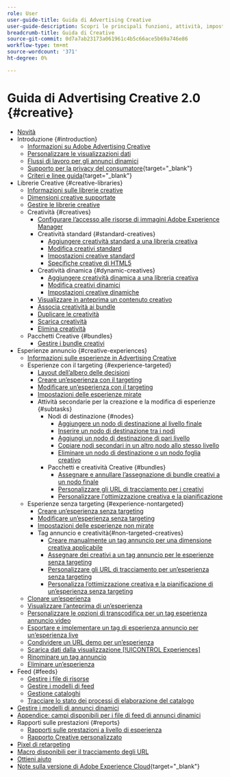 ```yaml
---
role: User
user-guide-title: Guida di Advertising Creative
user-guide-description: Scopri le principali funzioni, attività, impostazioni e altre risorse necessarie per utilizzare Advertising Creative.
breadcrumb-title: Guida di Creative
source-git-commit: 0d7a7ab23173a061961c4b5c66ace5b69a746e86
workflow-type: tm+mt
source-wordcount: '371'
ht-degree: 0%

---
```



# Guida di Advertising Creative 2.0 {#creative}

+ [Novità](/help/creative/home.md)
+ Introduzione {#introduction}
   + [Informazioni su Adobe Advertising Creative](/help/creative/introduction/creative-about.md)
   + [Personalizzare le visualizzazioni dati](/help/creative/introduction/customize-data-views.md)
   + [Flussi di lavoro per gli annunci dinamici](/help/creative/introduction/workflow-dynamic-ads.md)
   + [Supporto per la privacy del consumatore](https://experienceleague.adobe.com/docs/advertising/privacy/home.html?lang=it){target="_blank"}<!-- This is a duplicate link to this file, so using an absolute link here instead of a relative link. Github doesn't allow duplicate links via relative links. -->
   + [Criteri e linee guida](https://experienceleague.adobe.com/docs/advertising/privacy/home.html?lang=it){target="_blank"}<!-- This is a duplicate link to this file, so using an absolute link here instead of a relative link. Github doesn't allow duplicate links via relative links. -->
+ Librerie Creative {#creative-libraries}
   + [Informazioni sulle librerie creative](/help/creative/creative-libraries/creative-libraries-about.md)
   + [Dimensioni creative supportate](/help/creative/creative-libraries/creative-sizes.md)
   + [Gestire le librerie creative](/help/creative/creative-libraries/creative-library-manage.md)
   + Creatività {#creatives}
      + [Configurare l’accesso alle risorse di immagini Adobe Experience Manager](/help/creative/creative-libraries/aem-assets-configure.md)
      + Creatività standard {#standard-creatives}
         + [Aggiungere creatività standard a una libreria creativa](/help/creative/creative-libraries/creative-add-standard.md)
         + [Modifica creativi standard](/help/creative/creative-libraries/creative-edit-standard.md)
         + [Impostazioni creative standard](/help/creative/creative-libraries/creative-settings-standard.md)
         + [Specifiche creative di HTML5](/help/creative/creative-libraries/html5-creative-specification.md)
      + Creatività dinamica {#dynamic-creatives}
         + [Aggiungere creatività dinamica a una libreria creativa](/help/creative/creative-libraries/creative-add-dynamic.md)
         + [Modifica creativi dinamici](/help/creative/creative-libraries/creative-edit-dynamic.md)
         + [Impostazioni creative dinamiche](/help/creative/creative-libraries/creative-settings-dynamic.md)
      + [Visualizzare in anteprima un contenuto creativo](/help/creative/creative-libraries/creative-preview.md)
      + [Associa creatività ai bundle](/help/creative/creative-libraries/creative-attach-detach-bundles.md)
      + [Duplicare le creatività](/help/creative/creative-libraries/creative-duplicate.md)
      + [Scarica creatività](/help/creative/creative-libraries/creative-download.md)
      + [Elimina creatività](/help/creative/creative-libraries/creative-delete.md)
   + Pacchetti Creative {#bundles}
      + [Gestire i bundle creativi](/help/creative/creative-libraries/bundle-manage.md)
+ Esperienze annuncio {#creative-experiences}
   + [Informazioni sulle esperienze in Advertising Creative](/help/creative/experiences/experience-about.md)
   + Esperienze con il targeting {#experience-targeted}
      + [Layout dell’albero delle decisioni](/help/creative/experiences/experience-decision-tree.md)
      + [Creare un’esperienza con il targeting](/help/creative/experiences/experience-create-targeting.md)
      + [Modificare un’esperienza con il targeting](/help/creative/experiences/experience-edit-targeting.md)
      + [Impostazioni delle esperienze mirate](/help/creative/experiences/experience-settings-targeting.md)
      + Attività secondarie per la creazione e la modifica di esperienze {#subtasks}
         + Nodi di destinazione {#nodes}
            + [Aggiungere un nodo di destinazione al livello finale](/help/creative/experiences/experience-target-node-add-final.md)
            + [Inserire un nodo di destinazione tra i nodi](/help/creative/experiences/experience-target-node-add-inner.md)
            + [Aggiungi un nodo di destinazione di pari livello](/help/creative/experiences/experience-target-node-add-sibling.md)
            + [Copiare nodi secondari in un altro nodo allo stesso livello](/help/creative/experiences/experience-target-node-copy.md)
            + [Eliminare un nodo di destinazione o un nodo foglia creativo](/help/creative/experiences/experience-target-node-delete.md)
         + Pacchetti e creatività Creative {#bundles}
            + [Assegnare e annullare l’assegnazione di bundle creativi a un nodo finale](/help/creative/experiences/experience-assign-creative-bundles.md)
            + [Personalizzare gli URL di tracciamento per i creativi](/help/creative/experiences/experience-tracking-urls-targeting.md)
            + [Personalizzare l&#39;ottimizzazione creativa e la pianificazione](/help/creative/experiences/experience-optimization-scheduling-targeting.md)
   + Esperienze senza targeting {#experience-nontargeted}
      + [Creare un’esperienza senza targeting](/help/creative/experiences/experience-create-no-targeting.md)
      + [Modificare un’esperienza senza targeting](/help/creative/experiences/experience-edit-no-targeting.md)
      + [Impostazioni delle esperienze non mirate](/help/creative/experiences/experience-settings-no-targeting.md)
      + Tag annuncio e creatività{#non-targeted-creatives}
         + [Creare manualmente un tag annuncio per una dimensione creativa applicabile](/help/creative/experiences/experience-tag-create-manually.md)
         + [Assegnare dei creativi a un tag annuncio per le esperienze senza targeting](/help/creative/experiences/experience-tag-assign-creatives.md)
         + [Personalizzare gli URL di tracciamento per un’esperienza senza targeting](/help/creative/experiences/experience-tracking-urls-no-targeting.md)
         + [Personalizza l’ottimizzazione creativa e la pianificazione di un’esperienza senza targeting](/help/creative/experiences/experience-optimization-scheduling-no-targeting.md)
   + [Clonare un’esperienza](/help/creative/experiences/experience-clone.md)
   + [Visualizzare l’anteprima di un’esperienza](/help/creative/experiences/experience-preview.md)
   + [Personalizzare le opzioni di transcodifica per un tag esperienza annuncio video](/help/creative/experiences/experience-tag-video-transcoding.md)
   + [Esportare e implementare un tag di esperienza annuncio per un’esperienza live](/help/creative/experiences/experience-tag-export.md)
   + [Condividere un URL demo per un’esperienza](/help/creative/experiences/experience-share-demo-url.md)
   + [Scarica dati dalla visualizzazione [!UICONTROL Experiences]](/help/creative/experiences/experience-download-view.md)
   + [Rinominare un tag annuncio](/help/creative/experiences/experience-tag-rename.md)
   + [Eliminare un’esperienza](/help/creative/experiences/experience-delete.md)
+ Feed {#feeds}
   + [Gestire i file di risorse](/help/creative/feeds/asset-manage.md)
   + [Gestire i modelli di feed](/help/creative/feeds/feed-template-manage.md)
   + [Gestione cataloghi](/help/creative/feeds/catalog-manage.md)
   + [Tracciare lo stato dei processi di elaborazione del catalogo](/help/creative/feeds/job-status-track.md)
+ [Gestire i modelli di annunci dinamici](/help/creative/ad-templates/ad-template-manage.md)
+ [Appendice: campi disponibili per i file di feed di annunci dinamici](/help/creative/appendix-available-feed-fields.md)
+ Rapporti sulle prestazioni {#reports}
   + [Rapporti sulle prestazioni a livello di esperienza](/help/creative/experiences/experience-performance-details.md)
   + [Rapporto Creative personalizzato](/help/creative/report-custom-creative.md)
+ [Pixel di retargeting](/help/creative/pixels/retargeting-pixel-manage.md)
+ [Macro disponibili per il tracciamento degli URL](/help/creative/creative-macros.md)
+ [Ottieni aiuto](/help/creative/get-help.md)
+ [Note sulla versione di Adobe Experience Cloud](https://experienceleague.adobe.com/docs/release-notes/experience-cloud/current.html?lang=it){target="_blank"}
